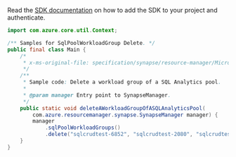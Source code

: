 Read the [SDK documentation](https://github.com/Azure/azure-sdk-for-java/blob/azure-resourcemanager-synapse_1.0.0-beta.5/sdk/synapse/azure-resourcemanager-synapse/README.md) on how to add the SDK to your project and authenticate.

```java
import com.azure.core.util.Context;

/** Samples for SqlPoolWorkloadGroup Delete. */
public final class Main {
    /*
     * x-ms-original-file: specification/synapse/resource-manager/Microsoft.Synapse/stable/2021-06-01/examples/DeleteSqlPoolWorkloadGroup.json
     */
    /**
     * Sample code: Delete a workload group of a SQL Analytics pool.
     *
     * @param manager Entry point to SynapseManager.
     */
    public static void deleteAWorkloadGroupOfASQLAnalyticsPool(
        com.azure.resourcemanager.synapse.SynapseManager manager) {
        manager
            .sqlPoolWorkloadGroups()
            .delete("sqlcrudtest-6852", "sqlcrudtest-2080", "sqlcrudtest-9187", "wlm_workloadgroup", Context.NONE);
    }
}
```
